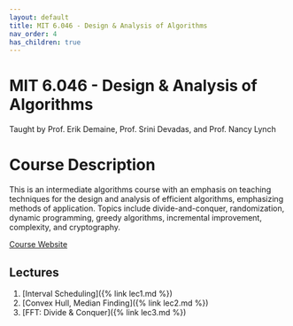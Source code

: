 ```yaml
---
layout: default
title: MIT 6.046 - Design & Analysis of Algorithms
nav_order: 4
has_children: true
---
```


# MIT 6.046 - Design & Analysis of Algorithms
Taught by Prof. Erik Demaine, Prof. Srini Devadas, and Prof. Nancy Lynch

# Course Description
This is an intermediate algorithms course with an emphasis on teaching techniques for the design and 
analysis of efficient algorithms, emphasizing methods of application. Topics include divide-and-conquer, randomization, 
dynamic programming, greedy algorithms, incremental improvement, complexity, and cryptography.

[Course Website](https://ocw.mit.edu/courses/6-046j-design-and-analysis-of-algorithms-spring-2015/)

## Lectures
1. [Interval Scheduling]({% link lec1.md %})
2. [Convex Hull, Median Finding]({% link lec2.md %})
3. [FFT: Divide & Conquer]({% link lec3.md %})